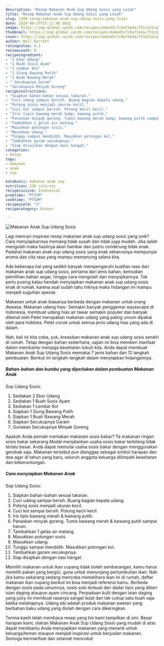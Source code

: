 ```yaml
---
description: "Resep Makanan Anak Sup Udang Sosis yang Lezat"
title: "Resep Makanan Anak Sup Udang Sosis yang Lezat"
slug: 1398-resep-makanan-anak-sup-udang-sosis-yang-lezat
date: 2020-08-27T17:12:46.583Z
image: https://img-global.cpcdn.com/recipes/da6ed5c7c0a73e4a/751x532cq70/makanan-anak-sup-udang-sosis-foto-resep-utama.jpg
thumbnail: https://img-global.cpcdn.com/recipes/da6ed5c7c0a73e4a/751x532cq70/makanan-anak-sup-udang-sosis-foto-resep-utama.jpg
cover: https://img-global.cpcdn.com/recipes/da6ed5c7c0a73e4a/751x532cq70/makanan-anak-sup-udang-sosis-foto-resep-utama.jpg
author: Nell Barrett
ratingvalue: 4.3
reviewcount: 9
recipeingredient:
- "2 Ekor Udang"
- "1 Buah Sosis Ayam"
- "1 Lembar Kol"
- "1 Siung Bawang Putih"
- "1 Buah Bawang Merah"
- " Secukupnya Garam"
- "Secukupnya Minyak Goreng"
recipeinstructions:
- "Siapkan bahan-bahan sesuai takaran."
- "Cuci udang sampai bersih. Buang bagian kepala udang."
- "Potong sosis menjadi ukuran kecil."
- "Cuci kol sampai bersih. Potong kecil-kecil."
- "Iris tipis bawang merah &amp; bawang putih."
- "Panaskan minyak goreng. Tumis bawang merah &amp; bawang putih sampai harum."
- "Tambahkan 1 gelas air matang."
- "Masukkan potongan sosis."
- "Masukkan udang."
- "Tunggu sampai mendidih. Masukkan potongan kol."
- "Tambahkan garam secukupnya."
- "Siap disajikan dengan nasi hangat."
categories:
- Resep
tags:
- makanan
- anak
- sup

katakunci: makanan anak sup 
nutrition: 258 calories
recipecuisine: Indonesian
preptime: "PT37M"
cooktime: "PT58M"
recipeyield: "3"
recipecategory: Dinner

---
```



![Makanan Anak
Sup Udang Sosis](https://img-global.cpcdn.com/recipes/da6ed5c7c0a73e4a/751x532cq70/makanan-anak-sup-udang-sosis-foto-resep-utama.jpg)

Lagi mencari inspirasi resep makanan anak
sup udang sosis yang unik? Cara menyiapkannya memang tidak susah dan tidak juga mudah. Jika salah mengolah maka hasilnya akan hambar dan justru cenderung tidak enak. Padahal makanan anak
sup udang sosis yang enak seharusnya mempunyai aroma dan cita rasa yang mampu memancing selera kita.

Ada beberapa hal yang sedikit banyak mempengaruhi kualitas rasa dari makanan anak
sup udang sosis, pertama dari jenis bahan, kemudian pemilihan bahan segar, hingga cara mengolah dan menyajikannya. Tak perlu pusing kalau hendak menyiapkan makanan anak
sup udang sosis enak di rumah, karena asal sudah tahu triknya maka hidangan ini mampu menjadi suguhan spesial.

Makanan untuk anak biasanya berbeda dengan makanan untuk orang dewasa. Makanan udang hias- Semakin banyak penggemar aquascape di Indonesia, membuat udang hias air tawar semakin populer dan banyak dikenal oleh Pelet merupakan makanan udang yang paling umum dipakai oleh para hobbies. Pelet cocok untuk semua jenis udang hias yang ada di dalam.


Nah, kali ini kita coba, yuk, kreasikan makanan anak
sup udang sosis sendiri di rumah. Tetap dengan bahan sederhana, sajian ini bisa memberi manfaat dalam membantu menjaga kesehatan tubuh kita. Anda dapat membuat Makanan Anak
Sup Udang Sosis memakai 7 jenis bahan dan 12 langkah pembuatan. Berikut ini langkah-langkah dalam menyiapkan hidangannya.

<!--inarticleads1-->

##### Bahan-bahan dan bumbu yang diperlukan dalam pembuatan Makanan Anak
Sup Udang Sosis:

1. Sediakan 2 Ekor Udang
1. Sediakan 1 Buah Sosis Ayam
1. Sediakan 1 Lembar Kol
1. Siapkan 1 Siung Bawang Putih
1. Siapkan 1 Buah Bawang Merah
1. Siapkan  Secukupnya Garam
1. Gunakan Secukupnya Minyak Goreng


Apakah Anda pernah memakan makanan sosis bakar? Ya makanan ringan sosis bakar sekarang Modal menjalankan usaha sosis bakar terbilang tidak terlalu besar. Anda dapat memulai usaha sosis bakar dengan menggunakan gerobak saja. Makanan tersebut pun dianggap sebagai simbol harapan dan doa agar di tahun yang baru, seluruh anggota keluarga dilimpahi kesehatan dan keberuntungan. 

<!--inarticleads2-->

##### Cara menyiapkan Makanan Anak
Sup Udang Sosis:

1. Siapkan bahan-bahan sesuai takaran.
1. Cuci udang sampai bersih. Buang bagian kepala udang.
1. Potong sosis menjadi ukuran kecil.
1. Cuci kol sampai bersih. Potong kecil-kecil.
1. Iris tipis bawang merah &amp; bawang putih.
1. Panaskan minyak goreng. Tumis bawang merah &amp; bawang putih sampai harum.
1. Tambahkan 1 gelas air matang.
1. Masukkan potongan sosis.
1. Masukkan udang.
1. Tunggu sampai mendidih. Masukkan potongan kol.
1. Tambahkan garam secukupnya.
1. Siap disajikan dengan nasi hangat.


Memilih makanan untuk ikan cupang tidak boleh sembarangan, kamu harus memilih pakan yang bergizi, guna untuk menunjang pertumbuhan ikan. Nah jika kamu sekarang sedang mencoba memelihara ikan ini di rumah, daftar makanan ikan cupang berikut ini bisa menjadi referensi kamu. Berbeda dengan sosis pada umumnya, sosis solo terbuat dari dadar tipis yang diberi isian daging ataupun ayam cincang. Perpaduan kulit dengan isian daging yang juicy ini membuat rasanya sangat lezat dan tak cukup satu buah saja ketika melahapnya. Udang ebi adalah produk makanan awetan yang berbahan baku udang yang diolah dengan cara dikeringkan. 

Terima kasih telah membaca resep yang tim kami tampilkan di sini. Besar harapan kami, olahan Makanan Anak
Sup Udang Sosis yang mudah di atas dapat membantu Anda menyiapkan makanan yang menarik untuk keluarga/teman maupun menjadi inspirasi untuk berjualan makanan. Semoga bermanfaat dan selamat mencoba!
